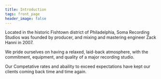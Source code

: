 ```yaml
---
title: Introduction
tags: front_page
header_image: false
---
```


Located in the historic Fishtown district of Philadelphia, Soma Recording Studios was founded by producer, and mixing and mastering engineer Zack Hanni in 2007.

We pride ourselves on having a relaxed, laid-back atmosphere, with the commitment, equipment, and quality of a major recording studio.

Our Competative rates and abaility to exceed expectations have kept our clients coming back time and time again.
